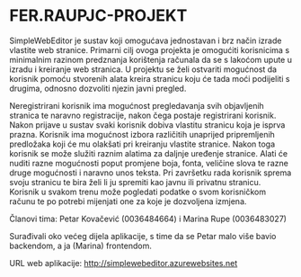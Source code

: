 # FER.RAUPJC-PROJEKT

SimpleWebEditor je sustav koji omogućava jednostavan i brz način izrade vlastite web stranice. Primarni cilj ovoga projekta je omogućiti korisnicima s minimalnim razinom predznanja korištenja računala da se s lakoćom upute u izradu i kreiranje web stranica. U projektu se želi ostvariti mogućnost da korisnik pomoću stvorenih alata kreira stranicu koju će tada moći podijeliti s drugima, odnosno dozvoliti njezin javni pregled.

Neregistrirani korisnik ima mogućnost pregledavanja svih objavljenih stranica te naravno registracije, nakon čega postaje registrirani korisnik.
Nakon prijave u sustav svaki korisnik dobiva vlastitu stranicu koja je isprva prazna. Korisnik ima mogućnost izbora različitih unaprijed pripremljenih predložaka koji će mu olakšati pri kreiranju vlastite stranice. Nakon toga korisnik se može služiti raznim alatima za daljnje uređenje stranice. Alati će nuditi razne mogućnosti poput promjene boja, fonta, veličine slova te razne druge mogućnosti i naravno unos teksta. Pri završetku rada korisnik sprema svoju stranicu te bira želi li ju spremiti kao javnu ili privatnu stranicu. Korisnik u svakom trenu može pogledati podatke o svom korisničkom računu te po potrebi mijenjati one za koje je dozvoljena izmjena.


Članovi tima: Petar Kovačević (0036484664) i Marina Rupe (0036483027)

Surađivali oko većeg dijela aplikacije, s time da se Petar malo više bavio backendom, a ja (Marina) frontendom.


URL web aplikacije: http://simplewebeditor.azurewebsites.net
